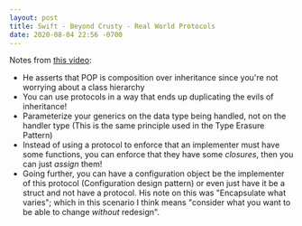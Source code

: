 ```yaml
---
layout: post
title: Swift - Beyond Crusty - Real World Protocols
date: 2020-08-04 22:56 -0700
---
```


Notes from [this video](https://www.youtube.com/watch?v=QCxkaTj7QJs&feature=youtu.be):

* He asserts that POP is composition over inheritance since you're not worrying about a class hierarchy
* You can use protocols in a way that ends up duplicating the evils of inheritance!
* Parameterize your generics on the data type being handled, not on the handler type (This is the same principle used in the Type Erasure Pattern)
* Instead of using a protocol to enforce that an implementer must have some functions, you can enforce that they have some *closures*, then you can just *assign* them!
* Going further, you can have a configuration object be the implementer of this protocol (Configuration design pattern) or even just have it be a struct and not have a protocol. His note on this was "Encapsulate what varies"; which in this scenario I think means "consider what you want to be able to change *without* redesign".
